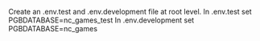 Create an .env.test and .env.development file at root level.
In .env.test set PGBDATABASE=nc_games_test
In .env.development set PGBDATABASE=nc_games